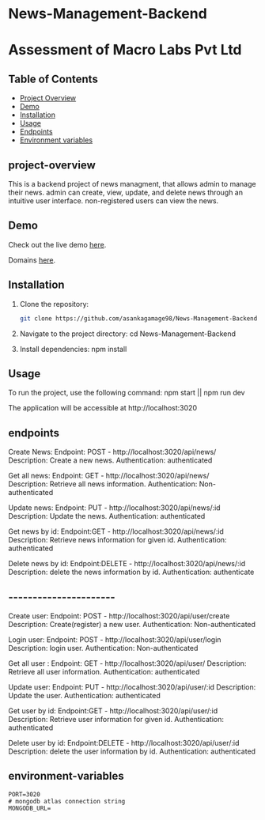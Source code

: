 # News-Management-Backend
# Assessment of Macro Labs Pvt Ltd


## Table of Contents

- [Project Overview](#project-overview)
- [Demo](#demo)
- [Installation](#installation)
- [Usage](#usage)
- [Endpoints](#endpoints)
- [Environment variables](#environment-variables)


## project-overview
This is a backend  project of news managment, that allows admin to manage their news. admin can create, view, update, and delete news through an intuitive user interface. non-registered users can view the news.

## Demo
Check out the live demo
[here](https://vercel.com/asankagamage98s-projects/news-management-backend/2PfoyCCSH7mCiV7Z21nVyzTJ1qav).

Domains
[here](news-management-backend-ss910w62k-asankagamage98s-projects.vercel.app).



## Installation

1. Clone the repository:

   ```bash
   git clone https://github.com/asankagamage98/News-Management-Backend.git

2. Navigate to the project directory:
    cd News-Management-Backend

3. Install dependencies:
    npm install


## Usage
To run the project, use the following command:
    npm start || npm run dev

The application will be accessible at http://localhost:3020


## endpoints
Create News:
Endpoint: POST - http://localhost:3020/api/news/
Description: Create a new news.
Authentication: authenticated

Get all news:
Endpoint: GET - http://localhost:3020/api/news/    
Description: Retrieve all news information.
Authentication: Non-authenticated

Update news:
Endpoint: PUT - http://localhost:3020/api/news/:id
Description: Update the news.
Authentication: authenticated

Get news by id:
Endpoint:GET - http://localhost:3020/api/news/:id
Description: Retrieve news information for given id.
Authentication: authenticated

Delete news by id:
Endpoint:DELETE - http://localhost:3020/api/news/:id
Description: delete the news information by id.
Authentication: authenticate

## ----------------------
Create user:
Endpoint: POST - http://localhost:3020/api/user/create
Description: Create(register) a new user.
Authentication: Non-authenticated

Login user:
Endpoint: POST - http://localhost:3020/api/user/login
Description: login user.
Authentication: Non-authenticated


Get all user :
Endpoint: GET - http://localhost:3020/api/user/
Description: Retrieve all user information.
Authentication: authenticated

Update user:
Endpoint: PUT - http://localhost:3020/api/user/:id
Description: Update the user.
Authentication: authenticated

Get user by id:
Endpoint:GET - http://localhost:3020/api/user/:id
Description: Retrieve user information for given id.
Authentication: authenticated

Delete user by id:
Endpoint:DELETE - http://localhost:3020/api/user/:id
Description: delete the user information by id.
Authentication: authenticated

## environment-variables

```
PORT=3020
# mongodb atlas connection string
MONGODB_URL=
```
